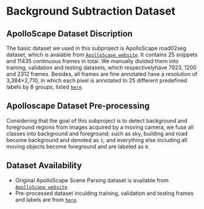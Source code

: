 # Background Subtraction Dataset
## ApolloScape Dataset Discription
The basic dataset we used in this subproject is ApolloScape road02seg dataset, which is avaiable from [`ApolloScape website`](http://apolloscape.auto/scene.html#to_down_href). It contains 25 snippets and 11435 continuous frames in total. We manually divided them into training, validation and testing datasets, which respectivelyhave 7923, 1200 and 2312 frames. Besides, all frames are fine annotated have a resolution of 3,384×2,710, in which each pixel is annotated to 25 different predefined labels by 8 groups, listed [`here`](http://apolloscape.auto/scene.html#to_define_href).
## Apolloscape Dataset Pre-processing
Considering that the goal of this subproject is to detect background and foreground regions from images acquired by a moving camera, we fuse all classes into background and foreground; such as sky, building and road become background and denoted as `1`; and everything else including all moving objects become foreground and are labeled as `0`.
## Dataset Availability
* Original ApolloScape Scene Parsing dataset is available from [`ApolloScape website`](http://apolloscape.auto/scene.html#to_down_href).
* Pre-processed dataset inculding training, validation and testing frames and labels are from [`here`](https://buckeyemailosu-my.sharepoint.com/:f:/r/personal/wei_909_buckeyemail_osu_edu/Documents/ApolloScape%20Dataset?csf=1&web=1&e=ILopbB).

